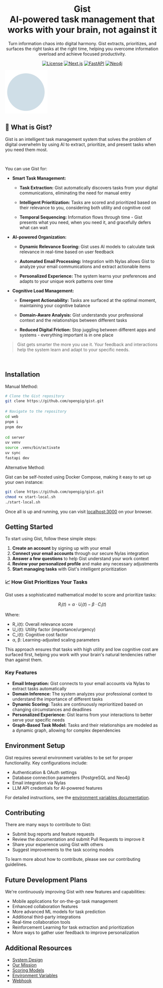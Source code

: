 <h1 align="center" style="border-bottom: none">
    <div>
        Gist
    </div>
    AI-powered task management that works with your brain, not against it<br>
</h1>

<p align="center">
Turn information chaos into digital harmony. Gist extracts, prioritizes, and surfaces the right tasks at the right time, helping you overcome information overload and achieve focused productivity.
</p>

<div align="center">

[![License]( https://img.shields.io/badge/Apache-%202.0-blue)](LICENSE)
[![Next.js](https://img.shields.io/badge/Next.js-Frontend-%23000000?logo=next.js&logoColor=white)](https://nextjs.org/)
[![FastAPI](https://img.shields.io/badge/FastAPI-Backend-%230D96F6?logo=fastapi&logoColor=white)](https://fastapi.tiangolo.com/)
[![Neo4j](https://img.shields.io/badge/Neo4j-Graph%20Database-%234581C3?logo=neo4j&logoColor=white)](https://neo4j.com/)

</div>

![Gist thumbnail](web/public/logo.png)


## 🚀 What is Gist?

Gist is an intelligent task management system that solves the problem of digital overwhelm by using AI to extract, prioritize, and present tasks when you need them most.

<br>

You can use Gist for:
* **Smart Task Management:**

  * **Task Extraction:** Gist automatically discovers tasks from your digital communications, eliminating the need for manual entry
  
  * **Intelligent Prioritization:** Tasks are scored and prioritized based on their relevance to you, considering both utility and cognitive cost

  * **Temporal Sequencing:** Information flows through time - Gist presents what you need, when you need it, and gracefully defers what can wait

* **AI-powered Organization:**

  * **Dynamic Relevance Scoring:** Gist uses AI models to calculate task relevance in real-time based on user feedback
  
  * **Automated Email Processing:** Integration with Nylas allows Gist to analyze your email communications and extract actionable items

  * **Personalized Experience:** The system learns your preferences and adapts to your unique work patterns over time

* **Cognitive Load Management:**

  * **Emergent Actionability:** Tasks are surfaced at the optimal moment, maintaining your cognitive balance
  
  * **Domain-Aware Analysis:** Gist understands your professional context and the relationships between different tasks

  * **Reduced Digital Friction:** Stop juggling between different apps and systems - everything important is in one place


> Gist gets smarter the more you use it. Your feedback and interactions help the system learn and adapt to your specific needs.

<br>

## Installation

Manual Method:

```bash
# Clone the Gist repository
git clone https://github.com/opengig/gist.git

# Navigate to the repository
cd web 
pnpm i
pnpm dev

cd server
uv venv
source .venv/bin/activate
uv sync
fastapi dev
```

Alternative Method:

Gist can be self-hosted using Docker Compose, making it easy to set up your own instance:

```bash
git clone https://github.com/opengig/gist.git
chmod +x start-local.sh
./start-local.sh
```

Once all is up and running, you can visit [localhost:3000](http://localhost:3000) on your browser.

## Getting Started


To start using Gist, follow these simple steps:

1. **Create an account** by signing up with your email
2. **Connect your email accounts** through our secure Nylas integration
3. **Answer a few questions** to help Gist understand your work context
4. **Review your personalized profile** and make any necessary adjustments
5. **Start managing tasks** with Gist's intelligent prioritization

### 📈 How Gist Prioritizes Your Tasks

Gist uses a sophisticated mathematical model to score and prioritize tasks:

```math
R_i(t) = α·U_i(t) - β·C_i(t)
```

Where:
- R_i(t): Overall relevance score
- U_i(t): Utility factor (importance/urgency)
- C_i(t): Cognitive cost factor
- α, β: Learning-adjusted scaling parameters

This approach ensures that tasks with high utility and low cognitive cost are surfaced first, helping you work with your brain's natural tendencies rather than against them.

### Key Features

* **Email Integration:** Gist connects to your email accounts via Nylas to extract tasks automatically
* **Domain Inference:** The system analyzes your professional context to understand the importance of different tasks
* **Dynamic Scoring:** Tasks are continuously reprioritized based on changing circumstances and deadlines
* **Personalized Experience:** Gist learns from your interactions to better serve your specific needs
* **Graph-Based Task Model:** Tasks and their relationships are modeled as a dynamic graph, allowing for complex dependencies

## Environment Setup

Gist requires several environment variables to be set for proper functionality. Key configurations include:

* Authentication & OAuth settings
* Database connection parameters (PostgreSQL and Neo4j)
* Email integration via Nylas
* LLM API credentials for AI-powered features

For detailed instructions, see the [environment variables documentation](Documentation/environment-variables.md).

## Contributing

There are many ways to contribute to Gist:

* Submit bug reports and feature requests
* Review the documentation and submit Pull Requests to improve it
* Share your experience using Gist with others
* Suggest improvements to the task scoring models

To learn more about how to contribute, please see our contributing guidelines.

## Future Development Plans


We're continuously improving Gist with new features and capabilities:

* Mobile applications for on-the-go task management
* Enhanced collaboration features
* More advanced ML models for task prediction
* Additional third-party integrations
* Real-time collaboration tools
* Reinforcement Learning for task extraction and prioritization
* More ways to gather user feedback to improve personalization

## Additional Resources

* [System Design](documentation/DESIGN.md)
* [Our Mission](documentation/Mission.md)
* [Scoring Models](documentation/Scoring_models.md)
* [Environment Variables](documentation/environment-variables.md)
* [Webhook](documentation/webhook.md)

